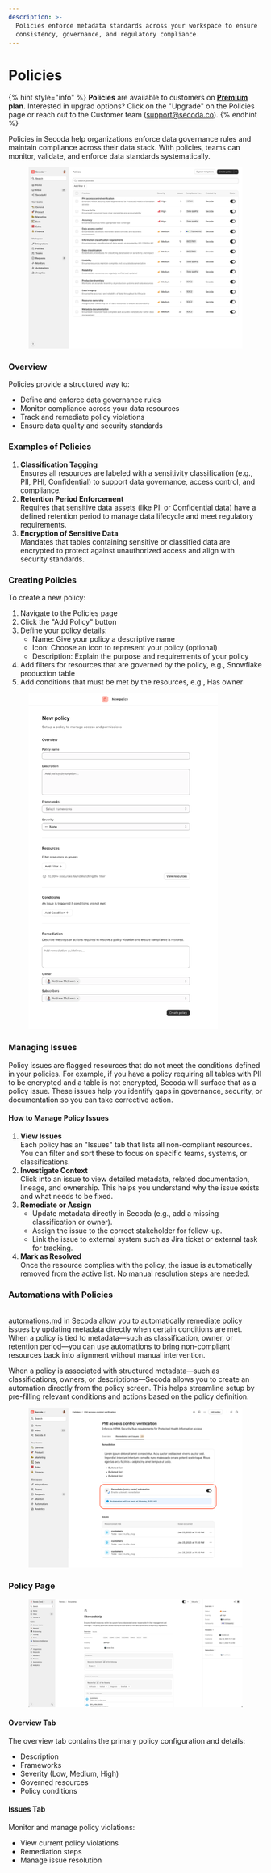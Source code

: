 ```yaml
---
description: >-
  Policies enforce metadata standards across your workspace to ensure
  consistency, governance, and regulatory compliance.
---
```


# Policies

{% hint style="info" %}
**Policies** are available to customers on [**Premium**](https://www.secoda.co/pricing) **plan.** Interested in upgrad options? Click on the "Upgrade" on the Policies page or reach out to the Customer team (support@secoda.co).
{% endhint %}

Policies in Secoda help organizations enforce data governance rules and maintain compliance across their data stack. With policies, teams can monitor, validate, and enforce data standards systematically.

<figure><img src="../.gitbook/assets/policies.png" alt="" width="563"><figcaption></figcaption></figure>

### Overview

Policies provide a structured way to:

* Define and enforce data governance rules
* Monitor compliance across your data resources
* Track and remediate policy violations
* Ensure data quality and security standards

### Examples of Policies

1. **Classification Tagging**\
   Ensures all resources are labeled with a sensitivity classification (e.g., PII, PHI, Confidential) to support data governance, access control, and compliance.
2. **Retention Period Enforcement**\
   Requires that sensitive data assets (like PII or Confidential data) have a defined retention period to manage data lifecycle and meet regulatory requirements.
3. **Encryption of Sensitive Data**\
   Mandates that tables containing sensitive or classified data are encrypted to protect against unauthorized access and align with security standards.

### Creating Policies

To create a new policy:

1. Navigate to the Policies page
2. Click the "Add Policy" button
3. Define your policy details:
   * Name: Give your policy a descriptive name
   * Icon: Choose an icon to represent your policy (optional)
   * Description: Explain the purpose and requirements of your policy
4. Add filters for resources that are governed by the policy, e.g., Snowflake production table
5. Add conditions that must be met by the resources, e.g., Has owner

<figure><img src="../.gitbook/assets/image (97).png" alt="" width="375"><figcaption></figcaption></figure>

### Managing Issues

Policy issues are flagged resources that do not meet the conditions defined in your policies. For example, if you have a policy requiring all tables with PII to be encrypted and a table is not encrypted, Secoda will surface that as a policy issue. These issues help you identify gaps in governance, security, or documentation so you can take corrective action.

#### How to Manage Policy Issues

1. **View Issues**\
   Each policy has an "Issues" tab that lists all non-compliant resources. You can filter and sort these to focus on specific teams, systems, or classifications.
2. **Investigate Context**\
   Click into an issue to view detailed metadata, related documentation, lineage, and ownership. This helps you understand why the issue exists and what needs to be fixed.
3. **Remediate or Assign**
   * Update metadata directly in Secoda (e.g., add a missing classification or owner).
   * Assign the issue to the correct stakeholder for follow-up.
   * Link the issue to external system such as Jira ticket or external task for tracking.
4. **Mark as Resolved**\
   Once the resource complies with the policy, the issue is automatically removed from the active list. No manual resolution steps are needed.

### Automations with Policies

\
[automations.md](automations.md "mention") in Secoda allow you to automatically remediate policy issues by updating metadata directly when certain conditions are met. When a policy is tied to metadata—such as classification, owner, or retention period—you can use automations to bring non-compliant resources back into alignment without manual intervention.

When a policy is associated with structured metadata—such as classifications, owners, or descriptions—Secoda allows you to create an automation directly from the policy screen. This helps streamline setup by pre-filling relevant conditions and actions based on the policy definition.

<figure><img src="../.gitbook/assets/Automation created.png" alt=""><figcaption></figcaption></figure>



### Policy Page

<figure><img src="../.gitbook/assets/image (99).png" alt=""><figcaption></figcaption></figure>

#### Overview Tab

The overview tab contains the primary policy configuration and details:

* Description
* Frameworks
* Severity (Low, Medium, High)
* Governed resources
* Policy conditions

#### Issues Tab

Monitor and manage policy violations:

* View current policy violations
* Remediation steps
* Manage issue resolution

